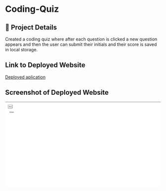 # Coding-Quiz

## 🚀 Project Details
Created a coding quiz where after each question is clicked a new question appears and then the user can submit their initials and their score is saved in local storage. 

## Link to Deployed Website
[Deployed aplication](https://jeanette-ralph.github.io/Coding-Quiz/)

## Screenshot of Deployed Website
![image of deployed application](Assets/deployed-app.png "Screenshot of Deployed Application")
